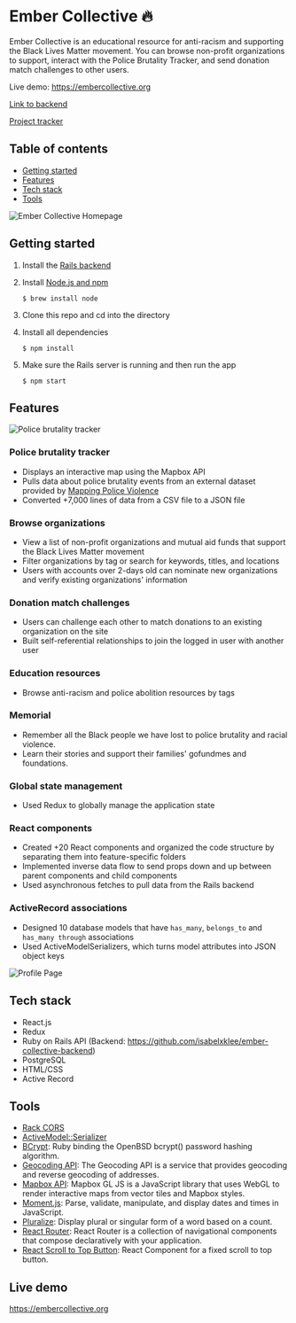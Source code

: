 Ember Collective 🔥
========================

Ember Collective is an educational resource for anti-racism and supporting the Black Lives Matter movement. You can browse non-profit organizations to support, interact with the Police Brutality Tracker, and send donation match challenges to other users.

Live demo: https://embercollective.org

[Link to backend](https://github.com/isabelxklee/ember-collective-backend)

[Project tracker](https://github.com/isabelxklee/ember-collective/projects/1)

## Table of contents
* [Getting started](#getting-started)
* [Features](#features)
* [Tech stack](#tech-stack)
* [Tools](#tools)

![Ember Collective Homepage](https://i.imgur.com/buewPGc.png)

<a name="getting-started"/>

## Getting started
1. Install the [Rails backend](https://github.com/isabelxklee/ember-collective-backend)
2. Install [Node.js and npm](https://www.npmjs.com/get-npm)

    ```$ brew install node```
    
3. Clone this repo and cd into the directory
4. Install all dependencies

    ```$ npm install```

5. Make sure the Rails server is running and then run the app

    ```$ npm start```
    
<a name="features"/>

## Features

![Police brutality tracker](https://i.imgur.com/hH7mFOg.png)

### Police brutality tracker
* Displays an interactive map using the Mapbox API
* Pulls data about police brutality events from an external dataset provided by [Mapping Police Violence](https://mappingpoliceviolence.org)
* Converted +7,000 lines of data from a CSV file to a JSON file

### Browse organizations
* View a list of non-profit organizations and mutual aid funds that support the Black Lives Matter movement
* Filter organizations by tag or search for keywords, titles, and locations
* Users with accounts over 2-days old can nominate new organizations and verify existing organizations' information

### Donation match challenges
* Users can challenge each other to match donations to an existing organization on the site
* Built self-referential relationships to join the logged in user with another user

### Education resources
* Browse anti-racism and police abolition resources by tags

### Memorial
* Remember all the Black people we have lost to police brutality and racial violence.
* Learn their stories and support their families' gofundmes and foundations.

### Global state management
* Used Redux to globally manage the application state

### React components
* Created +20 React components and organized the code structure by separating them into feature-specific folders
* Implemented inverse data flow to send props down and up between parent components and child components
* Used asynchronous fetches to pull data from the Rails backend

### ActiveRecord associations
* Designed 10 database models that have `has_many`, `belongs_to` and `has_many through` associations
* Used ActiveModelSerializers, which turns model attributes into JSON object keys

![Profile Page](https://i.imgur.com/UFgIXmi.png)

<a name="tech-stack"/>

## Tech stack
* React.js
* Redux
* Ruby on Rails API (Backend: https://github.com/isabelxklee/ember-collective-backend)
* PostgreSQL
* HTML/CSS
* Active Record

<a name="tools"/>

## Tools
* [Rack CORS](https://github.com/cyu/rack-cors)
* [ActiveModel::Serializer](https://github.com/rails-api/active_model_serializers)
* [BCrypt](https://github.com/codahale/bcrypt-ruby): Ruby binding the OpenBSD bcrypt() password hashing algorithm.
* [Geocoding API](https://developers.google.com/maps/documentation/geocoding/start): The Geocoding API is a service that provides geocoding and reverse geocoding of addresses.
* [Mapbox API](https://docs.mapbox.com/mapbox-gl-js/api/): Mapbox GL JS is a JavaScript library that uses WebGL to render interactive maps from vector tiles and Mapbox styles.
* [Moment.js](https://momentjs.com): Parse, validate, manipulate, and display dates and times in JavaScript.
* [Pluralize](https://www.npmjs.com/package/react-pluralize): Display plural or singular form of a word based on a count.
* [React Router](https://reacttraining.com/react-router/web/guides/quick-start): React Router is a collection of navigational components that compose declaratively with your application.
* [React Scroll to Top Button](https://www.npmjs.com/package/react-scroll-up-button): React Component for a fixed scroll to top button. 

## Live demo
https://embercollective.org
